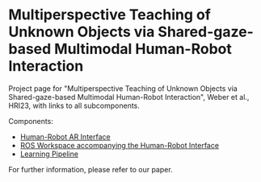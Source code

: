 # Multiperspective Teaching of Unknown Objects via Shared-gaze-based Multimodal Human-Robot Interaction

Project page for "Multiperspective Teaching of Unknown Objects via Shared-gaze-based Multimodal Human-Robot Interaction", Weber et al., HRI23, with links to all subcomponents.

Components:
- [Human-Robot AR Interface](https://github.com/dnlwbr/Human-Robot-AR-Interface)
- [ROS Workspace accompanying the Human-Robot Interface](https://github.com/dnlwbr/Human-Robot-Interface-ROS)
- [Learning Pipeline](https://github.com/dnlwbr/Human-Robot-Interface-Learning)

For further information, please refer to our paper.
